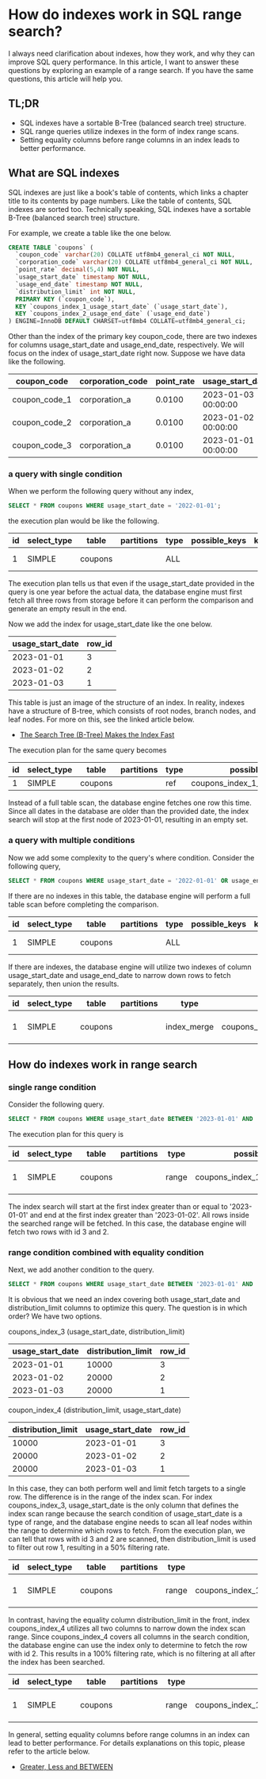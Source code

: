 # How do indexes work in SQL range search?

I always need clarification about indexes, how they work, and why they can improve SQL query performance. In this article, I want to answer these questions by exploring an example of a range search. If you have the same questions, this article will help you.

## TL;DR

- SQL indexes have a sortable B-Tree (balanced search tree) structure.
- SQL range queries utilize indexes in the form of index range scans.
- Setting equality columns before range columns in an index leads to better performance.

## What are SQL indexes

SQL indexes are just like a book's table of contents, which links a chapter title to its contents by page numbers. Like the table of contents, SQL indexes are sorted too. Technically speaking, SQL indexes have a sortable B-Tree (balanced search tree) structure.

For example, we create a table like the one below.

```sql
CREATE TABLE `coupons` (
  `coupon_code` varchar(20) COLLATE utf8mb4_general_ci NOT NULL,
  `corporation_code` varchar(20) COLLATE utf8mb4_general_ci NOT NULL,
  `point_rate` decimal(5,4) NOT NULL,
  `usage_start_date` timestamp NOT NULL,
  `usage_end_date` timestamp NOT NULL,
  `distribution_limit` int NOT NULL,
  PRIMARY KEY (`coupon_code`),
  KEY `coupons_index_1_usage_start_date` (`usage_start_date`),
  KEY `coupons_index_2_usage_end_date` (`usage_end_date`)
) ENGINE=InnoDB DEFAULT CHARSET=utf8mb4 COLLATE=utf8mb4_general_ci;
```

Other than the index of the primary key coupon_code, there are two indexes for columns usage_start_date and usage_end_date, respectively. We will focus on the index of usage_start_date right now. Suppose we have data like the following.

| coupon_code   | corporation_code | point_rate | usage_start_date    | usage_end_date      | distribution_limit |
| ------------- | ---------------- | ---------- | ------------------- | ------------------- | ------------------ |
| coupon_code_1 | corporation_a    | 0.0100     | 2023-01-03 00:00:00 | 2023-02-03 00:00:00 | 10000              |
| coupon_code_2 | corporation_a    | 0.0100     | 2023-01-02 00:00:00 | 2023-02-02 00:00:00 | 20000              |
| coupon_code_3 | corporation_a    | 0.0100     | 2023-01-01 00:00:00 | 2023-02-01 00:00:00 | 20000              |

### a query with single condition

When we perform the following query without any index,

```sql
SELECT * FROM coupons WHERE usage_start_date = '2022-01-01';
```

the execution plan would be like the following.

| id  | select_type | table   | partitions | type | possible_keys | key | key_len | ref | rows | filtered | Extra       |
| --- | ----------- | ------- | ---------- | ---- | ------------- | --- | ------- | --- | ---- | -------- | ----------- |
| 1   | SIMPLE      | coupons |            | ALL  |               |     |         |     | 3    | 33.33    | Using where |

The execution plan tells us that even if the usage_start_date provided in the query is one year before the actual data, the database engine must first fetch all three rows from storage before it can perform the comparison and generate an empty result in the end.

Now we add the index for usage_start_date like the one below.

| usage_start_date | row_id |
| ---------------- | ------ |
| 2023-01-01       | 3      |
| 2023-01-02       | 2      |
| 2023-01-03       | 1      |

This table is just an image of the structure of an index. In reality, indexes have a structure of B-tree, which consists of root nodes, branch nodes, and leaf nodes. For more on this, see the linked article below.

- [The Search Tree (B-Tree) Makes the Index Fast](https://use-the-index-luke.com/sql/anatomy/the-tree)

The execution plan for the same query becomes

| id  | select_type | table   | partitions | type | possible_keys                    | key                              | key_len | ref   | rows | filtered | Extra |
| --- | ----------- | ------- | ---------- | ---- | -------------------------------- | -------------------------------- | ------- | ----- | ---- | -------- | ----- |
| 1   | SIMPLE      | coupons |            | ref  | coupons_index_1_usage_start_date | coupons_index_1_usage_start_date | 4       | const | 1    | 100.00   |       |

Instead of a full table scan, the database engine fetches one row this time. Since all dates in the database are older than the provided date, the index search will stop at the first node of 2023-01-01, resulting in an empty set.

### a query with multiple conditions

Now we add some complexity to the query's where condition. Consider the following query,

```sql
SELECT * FROM coupons WHERE usage_start_date = '2022-01-01' OR usage_end_date = '2023-02-01';
```

If there are no indexes in this table, the database engine will perform a full table scan before completing the comparison.

| id  | select_type | table   | partitions | type | possible_keys | key | key_len | ref | rows | filtered | Extra       |
| --- | ----------- | ------- | ---------- | ---- | ------------- | --- | ------- | --- | ---- | -------- | ----------- |
| 1   | SIMPLE      | coupons |            | ALL  |               |     |         |     | 3    | 33.33    | Using where |

If there are indexes, the database engine will utilize two indexes of column usage_start_date and usage_end_date to narrow down rows to fetch separately, then union the results.

| id  | select_type | table   | partitions | type        | possible_keys                                                   | key                                                             | key_len | ref | rows | filtered | Extra                                                                                     |
| --- | ----------- | ------- | ---------- | ----------- | --------------------------------------------------------------- | --------------------------------------------------------------- | ------- | --- | ---- | -------- | ----------------------------------------------------------------------------------------- |
| 1   | SIMPLE      | coupons |            | index_merge | coupons_index_1_usage_start_date,coupons_index_2_usage_end_date | coupons_index_1_usage_start_date,coupons_index_2_usage_end_date | 4,4     |     | 2    | 100.00   | Using union(coupons_index_1_usage_start_date,coupons_index_2_usage_end_date); Using where |

## How do indexes work in range search

### single range condition

Consider the following query.

```sql
SELECT * FROM coupons WHERE usage_start_date BETWEEN '2023-01-01' AND '2023-01-02';
```

The execution plan for this query is

| id  | select_type | table   | partitions | type  | possible_keys                    | key                              | key_len | ref | rows | filtered | Extra                 |
| --- | ----------- | ------- | ---------- | ----- | -------------------------------- | -------------------------------- | ------- | --- | ---- | -------- | --------------------- |
| 1   | SIMPLE      | coupons |            | range | coupons_index_1_usage_start_date | coupons_index_1_usage_start_date | 4       |     | 2    | 100.00   | Using index condition |

The index search will start at the first index greater than or equal to '2023-01-01' and end at the first index greater than '2023-01-02'. All rows inside the searched range will be fetched. In this case, the database engine will fetch two rows with id 3 and 2.

### range condition combined with equality condition

Next, we add another condition to the query.

```sql
SELECT * FROM coupons WHERE usage_start_date BETWEEN '2023-01-01' AND '2023-01-02' AND distribution_limit = 20000;
```

It is obvious that we need an index covering both usage_start_date and distribution_limit columns to optimize this query. The question is in which order? We have two options.

coupons_index_3 (usage_start_date, distribution_limit)

| usage_start_date | distribution_limit | row_id |
| ---------------- | ------------------ | ------ |
| 2023-01-01       | 10000              | 3      |
| 2023-01-02       | 20000              | 2      |
| 2023-01-03       | 20000              | 1      |

coupon_index_4 (distribution_limit, usage_start_date)

| distribution_limit | usage_start_date | row_id |
| ------------------ | ---------------- | ------ |
| 10000              | 2023-01-01       | 3      |
| 20000              | 2023-01-02       | 2      |
| 20000              | 2023-01-03       | 1      |

In this case, they can both perform well and limit fetch targets to a single row. The difference is in the range of the index scan. For index coupons_index_3, usage_start_date is the only column that defines the index scan range because the search condition of usage_start_date is a type of range, and the database engine needs to scan all leaf nodes within the range to determine which rows to fetch. From the execution plan, we can tell that rows with id 3 and 2 are scanned, then distribution_limit is used to filter out row 1, resulting in a 50% filtering rate.

| id  | select_type | table   | partitions | type  | possible_keys                                                    | key             | key_len | ref | rows | filtered | Extra                 |
| --- | ----------- | ------- | ---------- | ----- | ---------------------------------------------------------------- | --------------- | ------- | --- | ---- | -------- | --------------------- |
| 1   | SIMPLE      | coupons |            | range | coupons_index_1_usage_start_date,coupons_index_3,coupons_index_4 | coupons_index_3 | 8       |     | 1    | 50.00    | Using index condition |

In contrast, having the equality column distribution_limit in the front, index coupons_index_4 utilizes all two columns to narrow down the index scan range. Since coupons_index_4 covers all columns in the search condition, the database engine can use the index only to determine to fetch the row with id 2. This results in a 100% filtering rate, which is no filtering at all after the index has been searched.

| id  | select_type | table   | partitions | type  | possible_keys                                    | key             | key_len | ref | rows | filtered | Extra                 |
| --- | ----------- | ------- | ---------- | ----- | ------------------------------------------------ | --------------- | ------- | --- | ---- | -------- | --------------------- |
| 1   | SIMPLE      | coupons |            | range | coupons_index_1_usage_start_date,coupons_index_4 | coupons_index_4 | 8       |     | 1    | 100.00   | Using index condition |

In general, setting equality columns before range columns in an index can lead to better performance. For details explanations on this topic, please refer to the article below.

- [Greater, Less and BETWEEN](https://use-the-index-luke.com/sql/where-clause/searching-for-ranges/greater-less-between-tuning-sql-access-filter-predicates)
